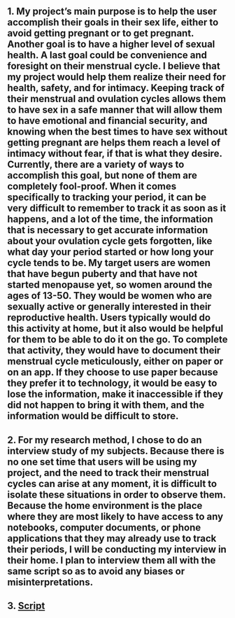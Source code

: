 ## 1. My project’s main purpose is to help the user accomplish their goals in their sex life, either to avoid getting pregnant or to get pregnant. Another goal is to have a higher level of sexual health. A last goal could be convenience and foresight on their menstrual cycle. I believe that my project would help them realize their need for health, safety, and for intimacy. Keeping track of their menstrual and ovulation cycles allows them to have sex in a safe manner that will allow them to have emotional and financial security, and knowing when the best times to have sex without getting pregnant are helps them reach a level of intimacy without fear, if that is what they desire. Currently, there are a variety of ways to accomplish this goal, but none of them are completely fool-proof. When it comes specifically to tracking your period, it can be very difficult to remember to track it as soon as it happens, and a lot of the time, the information that is necessary to get accurate information about your ovulation cycle gets forgotten, like what day your period started or how long your cycle tends to be. My target users are women that have begun puberty and that have not started menopause yet, so women around the ages of 13-50. They would be women who are sexually active or generally interested in their reproductive health. Users typically would do this activity at home, but it also would be helpful for them to be able to do it on the go. To complete that activity, they would have to document their menstrual cycle meticulously, either on paper or on an app. If they choose to use paper because they prefer it to technology, it would be easy to lose the information, make it inaccessible if they did not happen to bring it with them, and the information would be difficult to store. 
## 2. For my research method, I chose to do an interview study of my subjects. Because there is no one set time that users will be using my project, and the need to track their menstrual cycles can arise at any moment, it is difficult to isolate these situations in order to observe them. Because the home environment is the place where they are most likely to have access to any notebooks, computer documents, or phone applications that they may already use to track their periods, I will be conducting my interview in their home. I plan to interview them all with the same script so as to avoid any biases or misinterpretations. 
## 3. [Script](https://docs.google.com/document/d/1FfK4h1H6XFn4JqrN_5ggXSqYQr0wzF8aykuZ-fG9Vs4/edit?usp=sharing)
